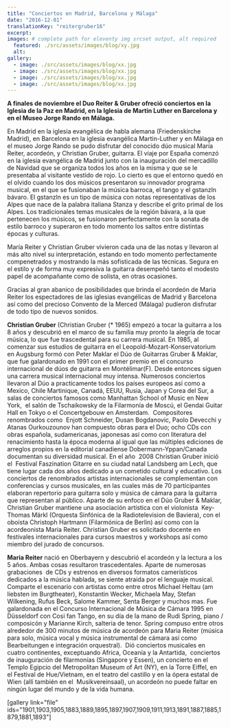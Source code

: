 ```yaml
---
title: "Conciertos en Madrid, Barcelona y Málaga"
date: "2016-12-01"
translationKey: "reitergruber16"
excerpt:
images: # complete path for eleventy img srcset output, alt required
  featured: ./src/assets/images/blog/xy.jpg
  alt:
gallery:
  - image: ./src/assets/images/blog/xx.jpg
  - image: ./src/assets/images/blog/xx.jpg
  - image: ./src/assets/images/blog/xx.jpg
  - image: ./src/assets/images/blog/xx.jpg
---
```


**A finales de noviembre el Duo Reiter & Gruber ofreció conciertos en la Iglesia de la Paz en Madrid, en la Iglesia de Martin Luther en Barcelona y en el Museo Jorge Rando en Málaga.**

En Madrid en la iglesia evangélica de habla alemana (Friedenskirche Madrid), en Barcelona en la iglesia evangélica Martin-Luther y en Málaga en el museo Jorge Rando se pudo disfrutar del conocido dúo musical María Reiter, acordeón, y Christian Gruber, guitarra. El viaje por España comenzó en la iglesia evangélica de Madrid junto con la inauguración del mercadillo de Navidad que se organiza todos los años en la misma y que se le presentaba al visitante vestido de rojo. Lo cierto es que el entorno quedó en el olvido cuando los dos músicos presentaron su innovador programa musical, en el que se fusionaban la música barroca, el tango y el gstanzln bávaro. El gstanzln es un tipo de música con notas representativas de los Alpes que nace de la palabra italiana Stanza y describe el grito primal de los Alpes. Los tradicionales temas musicales de la región bávara, a la que pertenecen los músicos, se fusionaron perfectamente con la sonata de estilo barroco y superaron en todo momento los saltos entre distintas épocas y culturas.

María Reiter y Christian Gruber vivieron cada una de las notas y llevaron al más alto nivel su interpretación, estando en todo momento perfectamente compenetrados y mostrando la más sofisticada de las técnicas. Segura en el estilo y de forma muy expresiva la guitarra desempeñó tanto el modesto papel de acompañante como de solista, en otras ocasiones.

Gracias al gran abanico de posibilidades que brinda el acordeón de Maria Reiter los espectadores de las iglesias evangélicas de Madrid y Barcelona así como del precioso Convento de la Merced (Málaga) pudieron disfrutar de todo tipo de nuevos sonidos.

**Christian Gruber** (Christian Gruber (\* 1965) empezó a tocar la guitarra a los 8 años y descubrió en el marco de su familia muy pronto la alegría de tocar música, lo que fue trascedental para su carrera musical. En 1985, al comenzar sus estudios de guitarra en el Leopold-Mozart-Konservatorium en Augsburg formó con Peter Maklar el Dúo de Guitarras Gruber & Maklar, que fue galardonado en 1991 con el primer premio en el concurso internacional de dúos de guitarra en Montélimar(F). Desde entonces siguen una carrera musical internacional muy intensa. Numerosos conciertos llevaron al Dúo a practicamente todos los países europeos así como a Mexico, Chile Martinique, Canadá, EEUU, Rusia, Japan y Corea del Sur, a salas de conciertos famosos como Manhattan School of Music en New York,  el salón de Tschaikowsky de la Filarmonía de Moscú, el Gendai Guitar Hall en Tokyo o el Concertgebouw en Amsterdam.  Compositores renombrados como  Enjott Schneider, Dusan Bogdanovic, Paolo Devecchi y Atanas Ourkouzounov han compuesto obras para el Duo; ocho CDs con obras española, sudamericanas, japonesas así como con literatura del renacimiento hasta la época moderna al igual que las múltiples ediciones de arreglos propios en la editorial canadiense Dobermann-Yppan/Canada documentan su diversidad musical. En el año  2008 Christian Gruber inició el  Festival Faszination Gitarre en su ciudad natal Landsberg am Lech, que tiene lugar cada dos años dedicado a un cometido cultural y educativo. Los conciertos de renombrados artistas internacionales se complementan con conferencias y cursos musicales, en las cuales más de 70 participantes elaboran repertorio para guitarra solo y música de cámara para la guitarra que representan al público. Aparte de su enfoco en el Dúo Gruber & Maklar, Christian Gruber mantiene una asociación artística con el violonista  Key-Thomas Märkl (Orquesta Sinfónica de la Radiotelevision de Baviera), con el oboísta Christoph Hartmann (Filarmónica de Berlin) así como con la acordeonista Maria Reiter. Christian Gruber es solicitado docente en festivales internacionales para cursos maestros y workshops así como miembro del jurado de concursos.

**Maria Reiter** nació en Oberbayern y descubrió el acordeón y la lectura a los 5 años. Ambas cosas resultaron trascedentales. Aparte de numerosas grabaciones  de CDs y estrenos en diversos formatos camerísticos dedicados a la música hablada, se siente atraida por el lenguaje musical. Comparte el escenario con artistas como entre otros Michael Heltau (am liebsten im Burgtheater), Konstantin Wecker, Michaela May, Stefan Wilkening, Rufus Beck, Salome Kammer, Senta Berger y muchos mas. Fue galardonada en el Concurso Internacional de Música de Cámara 1995 en Düsseldorf con Cosi fan Tango, en su día de la mano de Rudi Spring, piano / composicón y Marianne Kirch, salteria de tenor. Spring compuso entre otros alrededor de 300 minutos de música de acordeón para Maria Reiter (música para solo, música vocal y música instrumental de cámara así como  Bearbeitungen e integración orquestral).  Dió conciertos musicales en cuatro continentes, exceptuando Africa, Oceanía y la Antartida,  conciertos de inauguración de filarmonías (Singapore y Essen), un concierto en el Templo Egipcio del Metropolitan Museum of Art (NY), en la Torre Eiffel, en el Festival de Hue/Vietnam, en el teatro del castillo y en la ópera estatal de Wien (allí también en el  Musikvereinsaal), un acordeón no puede faltar en ningún lugar del mundo y de la vida humana.

\[gallery link="file" ids="1901,1903,1905,1883,1889,1895,1897,1907,1909,1911,1913,1891,1887,1885,1879,1881,1893"\]
